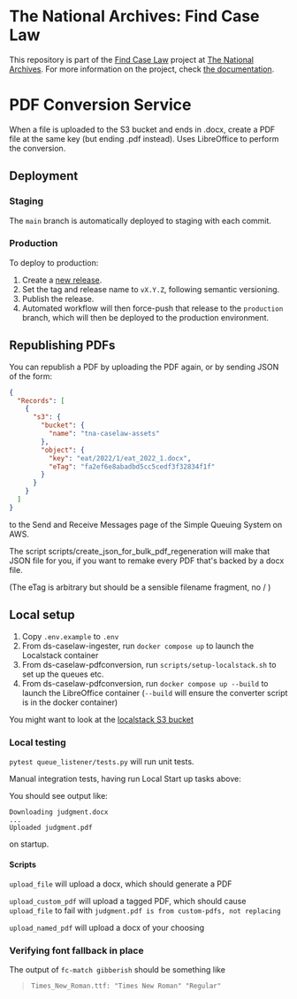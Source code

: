 # The National Archives: Find Case Law

This repository is part of the [Find Case Law](https://caselaw.nationalarchives.gov.uk/) project at [The National Archives](https://www.nationalarchives.gov.uk/). For more information on the project, check [the documentation](https://github.com/nationalarchives/ds-find-caselaw-docs).

# PDF Conversion Service

When a file is uploaded to the S3 bucket and ends in .docx, create a PDF file at the same key (but ending .pdf instead).
Uses LibreOffice to perform the conversion.

## Deployment

### Staging

The `main` branch is automatically deployed to staging with each commit.

### Production

To deploy to production:

1. Create a [new release](https://github.com/nationalarchives/ds-caselaw-pdf-conversion/releases).
2. Set the tag and release name to `vX.Y.Z`, following semantic versioning.
3. Publish the release.
4. Automated workflow will then force-push that release to the `production` branch, which will then be deployed to
   the production environment.

## Republishing PDFs

You can republish a PDF by uploading the PDF again, or by sending JSON of the form:

```json
{
  "Records": [
    {
      "s3": {
        "bucket": {
          "name": "tna-caselaw-assets"
        },
        "object": {
          "key": "eat/2022/1/eat_2022_1.docx",
          "eTag": "fa2ef6e8abadbd5cc5cedf3f32834f1f"
        }
      }
    }
  ]
}
```

to the Send and Receive Messages page of the Simple Queuing System on AWS.

The script scripts/create_json_for_bulk_pdf_regeneration will make that JSON
file for you, if you want to remake every PDF that's backed by a docx file.

(The eTag is arbitrary but should be a sensible filename fragment, no / )

## Local setup

1. Copy `.env.example` to `.env`
2. From ds-caselaw-ingester, run `docker compose up` to launch the Localstack container
3. From ds-caselaw-pdfconversion, run `scripts/setup-localstack.sh` to set up the queues etc.
4. From ds-caselaw-pdfconversion, run `docker compose up --build` to launch the LibreOffice container
   (`--build` will ensure the converter script is in the docker container)

You might want to look at the [localstack S3 bucket](http://localhost:4566/private-asset-bucket)

### Local testing

`pytest queue_listener/tests.py` will run unit tests.

Manual integration tests, having run Local Start up tasks above:

You should see output like:

```
Downloading judgment.docx
...
Uploaded judgment.pdf
```

on startup.

#### Scripts

`upload_file` will upload a docx, which should generate a PDF

`upload_custom_pdf` will upload a tagged PDF, which should cause `upload_file` to fail with `judgment.pdf is from custom-pdfs, not replacing`

`upload_named_pdf` will upload a docx of your choosing

### Verifying font fallback in place

The output of `fc-match gibberish` should be something like

> `Times_New_Roman.ttf: "Times New Roman" "Regular"`
